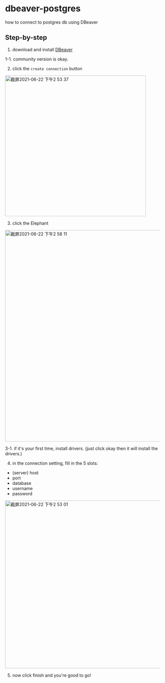 # dbeaver-postgres
how to connect to postgres db using DBeaver

## Step-by-step
1. download and install [DBeaver](https://dbeaver.com/) 
 
  1-1. community version is okay.

2. click the `create connection` button 
<img width="458" alt="截屏2021-06-22 下午2 53 37" src="https://user-images.githubusercontent.com/21968222/122871200-a2b91f00-d369-11eb-9d30-6355f2474e28.png">

3. click the Elephant
<img width="688" alt="截屏2021-06-22 下午2 58 11" src="https://user-images.githubusercontent.com/21968222/122871641-473b6100-d36a-11eb-86da-df8975fd86cd.png">

  3-1. if it's your first time, install drivers. (just click okay then it will install the drivers.)


4. in the connection setting, fill in the 5 slots:
- (server) host
- port
- database
- username
- password

<img width="546" alt="截屏2021-06-22 下午2 53 01" src="https://user-images.githubusercontent.com/21968222/122871125-8c12c800-d369-11eb-99f2-1dd428faf18a.png">

5. now click finish and you're good to go!
